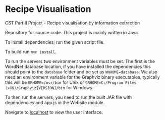 # Recipe Visualisation
CST Part II Project - Recipe visualisation by information extraction

Repository for source code. This project is mainly written in Java.

To install dependencies, run the given script file.

To build run <code>mvn install</code>.

To run the servers two environment variables must be set. The first is the WordNet database location, if you have installed the dependencies this should point to the <code>database</code> folder and be set as <code>WNHOME=database</code>. We also need an environment variable for the Graphviz binary executables, typically this will be <code>GRHOME=/usr/bin</code> for Unix or <code>GRHOME=C:/Program Files (x86)/Graphviz[VERSION]/bin</code> for Windows.

To then run the servers, you need to run the built JAR file with dependencies and app.js in the Website module.

Navigate to [localhost](http://localhost) to view the user interface.

